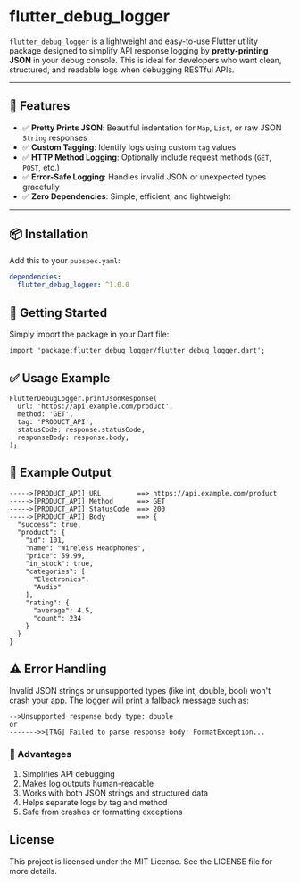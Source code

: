 # flutter_debug_logger

`flutter_debug_logger` is a lightweight and easy-to-use Flutter utility package designed to simplify API response logging by **pretty-printing JSON** in your debug console. This is ideal for developers who want clean, structured, and readable logs when debugging RESTful APIs.

---

## 🚀 Features

- ✅ **Pretty Prints JSON**: Beautiful indentation for `Map`, `List`, or raw JSON `String` responses
- ✅ **Custom Tagging**: Identify logs using custom `tag` values
- ✅ **HTTP Method Logging**: Optionally include request methods (`GET`, `POST`, etc.)
- ✅ **Error-Safe Logging**: Handles invalid JSON or unexpected types gracefully
- ✅ **Zero Dependencies**: Simple, efficient, and lightweight

---

## 📦 Installation

Add this to your `pubspec.yaml`:

```yaml
dependencies:
  flutter_debug_logger: ^1.0.0

```

## 🧩 Getting Started
Simply import the package in your Dart file:
```
import 'package:flutter_debug_logger/flutter_debug_logger.dart';

```

## ✅ Usage Example
```
FlutterDebugLogger.printJsonResponse(
  url: 'https://api.example.com/product',
  method: 'GET',
  tag: 'PRODUCT_API',
  statusCode: response.statusCode,
  responseBody: response.body,
);

```

## 🧪 Example Output

```
----->[PRODUCT_API] URL         ==> https://api.example.com/product
----->[PRODUCT_API] Method      ==> GET
----->[PRODUCT_API] StatusCode  ==> 200
----->[PRODUCT_API] Body        ==> {
  "success": true,
  "product": {
    "id": 101,
    "name": "Wireless Headphones",
    "price": 59.99,
    "in_stock": true,
    "categories": [
      "Electronics",
      "Audio"
    ],
    "rating": {
      "average": 4.5,
      "count": 234
    }
  }
}

```

## ⚠️ Error Handling
Invalid JSON strings or unsupported types (like int, double, bool) won't crash your app. The logger will print a fallback message such as:
```
-->Unsupported response body type: double
or
------->>[TAG] Failed to parse response body: FormatException...
```

### 🧠 Advantages
1. Simplifies API debugging
2. Makes log outputs human-readable 
3. Works with both JSON strings and structured data 
4. Helps separate logs by tag and method 
5. Safe from crashes or formatting exceptions

## License
This project is licensed under the MIT License. See the LICENSE file for more details.